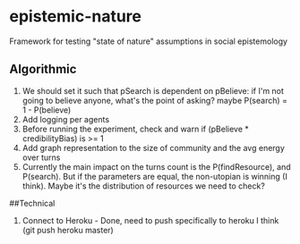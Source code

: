 epistemic-nature
================

Framework for testing "state of nature" assumptions in social epistemology

## Algorithmic
1. We should set it such that pSearch is dependent on pBelieve: if I'm not going to believe anyone, what's the point of asking? maybe P(search) = 1 - P(believe)
2. Add logging per agents
3. Before running the experiment, check and warn if (pBelieve * credibilityBias) is >= 1
4. Add graph representation to the size of community and the avg energy over turns
5. Currently the main impact on the turns count is the P(findResource), and P(search). But if the parameters are equal,
 the non-utopian is winning (I think). Maybe it's the distribution of resources we need to check?

##Technical
1. Connect to Heroku - Done, need to push specifically to heroku I think (git push heroku master)

